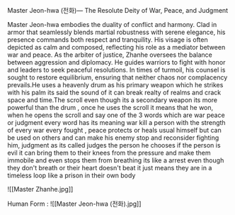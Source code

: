 Master Jeon-hwa (전화)— The Resolute Deity of War, Peace, and Judgment

Master Jeon-hwa embodies the duality of conflict and harmony. Clad in armor that seamlessly blends martial robustness with serene elegance, his presence commands both respect and tranquility. His visage is often depicted as calm and composed, reflecting his role as a mediator between war and peace.
As the arbiter of justice, Zhanhe oversees the balance between aggression and diplomacy. He guides warriors to fight with honor and leaders to seek peaceful resolutions. In times of turmoil, his counsel is sought to restore equilibrium, ensuring that neither chaos nor complacency prevails.He uses a heavenly drum as his primary weapon which he strikes with his palm its said the sound of it can break realty of realms and crack space and time.The scroll even though its a secondary weapon its more powerful than the drum , once he uses the scroll it means that he won, when he opens the scroll and say one of the 3 words which are war peace or judgment every word has its meaning war kill a person with the strength of every war every fought , peace protects or heals usual himself but can be used on others and can make his enemy stop and reconsider fighting him, judgment as its called judges the person he chooses if the person is evil it can bring them to their knees from the pressure and make them immobile and even stops them from breathing its like a arrest even though they don't breath or their heart doesn't beat it just means they are in a timeless loop like a prison in their own body 

![[Master Zhanhe.jpg]]

Human Form :
![[Master Jeon-hwa (전화).jpg]]